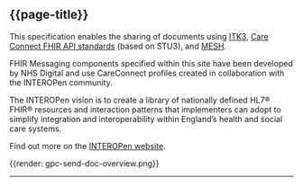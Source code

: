 ## {{page-title}}

This specification enables the sharing of documents using [ITK3](https://digital.nhs.uk/developer/api-catalogue/interoperability-toolkit-3-messaging-distribution-fhir-standards), [Care Connect FHIR API standards](https://digital.nhs.uk/developer/api-catalogue/care-connect-fhir-standards) (based on STU3), and [MESH](https://digital.nhs.uk/services/message-exchange-for-social-care-and-health-mesh).

FHIR Messaging components specified within this site have been developed by NHS Digital and use CareConnect profiles created in collaboration with the INTEROPen community.

The INTEROPen vision is to create a library of nationally defined HL7® FHIR® resources and interaction patterns that implementers can adopt to simplify integration and interoperability within England’s health and social care systems.

Find out more on the [INTEROPen website](http://interopen.org/).

{{render: gpc-send-doc-overview.png}}

---